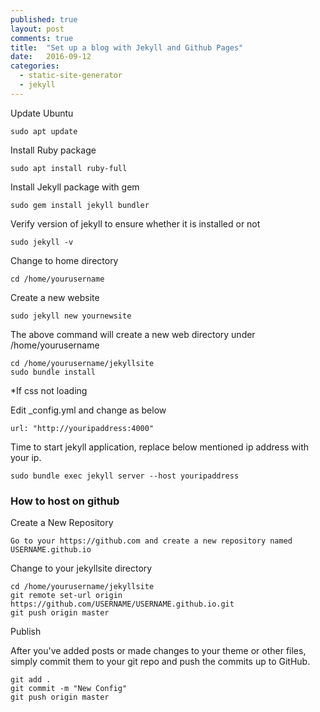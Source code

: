 ```yaml
---
published: true
layout: post
comments: true
title:  "Set up a blog with Jekyll and Github Pages"
date:   2016-09-12
categories:
  - static-site-generator
  - jekyll
---
```

Update Ubuntu

	sudo apt update

Install Ruby package

    sudo apt install ruby-full

Install Jekyll package with gem

	sudo gem install jekyll bundler

Verify version of jekyll to ensure whether it is installed or not

	sudo jekyll -v

Change to home directory

	cd /home/yourusername

Create a new website

	sudo jekyll new yournewsite

The above command will create a new web directory under /home/yourusername

	cd /home/yourusername/jekyllsite
	sudo bundle install

*If css not loading

Edit _config.yml and change as below

	url: "http://youripaddress:4000"

Time to start jekyll application, replace below mentioned ip address with your ip.

	sudo bundle exec jekyll server --host youripaddress

### How to host on github

Create a New Repository

    Go to your https://github.com and create a new repository named USERNAME.github.io

Change to your jekyllsite directory

    cd /home/yourusername/jekyllsite
    git remote set-url origin https://github.com/USERNAME/USERNAME.github.io.git
    git push origin master

Publish

After you've added posts or made changes to your theme or other files, simply commit them to your git repo and push the commits up to GitHub.

    git add .
    git commit -m "New Config"
    git push origin master 



